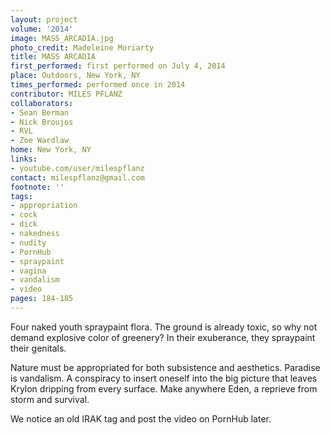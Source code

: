 ```yaml
---
layout: project
volume: '2014'
image: MASS_ARCADIA.jpg
photo_credit: Madeleine Moriarty
title: MASS ARCADIA
first_performed: first performed on July 4, 2014
place: Outdoors, New York, NY
times_performed: performed once in 2014
contributor: MILES PFLANZ
collaborators:
- Sean Berman
- Nick Broujos
- RVL
- Zoe Wardlaw
home: New York, NY
links:
- youtube.com/user/milespflanz
contact: milespflanz@gmail.com
footnote: ''
tags:
- appropriation
- cock
- dick
- nakedness
- nudity
- PornHub
- spraypaint
- vagina
- vandalism
- video
pages: 184-185
---
```


Four naked youth spraypaint flora. The ground is already toxic, so why not demand explosive color of greenery? In their exuberance, they spraypaint their genitals.

Nature must be appropriated for both subsistence and aesthetics. Paradise is vandalism. A conspiracy to insert oneself into the big picture that leaves Krylon dripping from every surface. Make anywhere Eden, a reprieve from storm and survival.

We notice an old IRAK tag and post the video on PornHub later.
